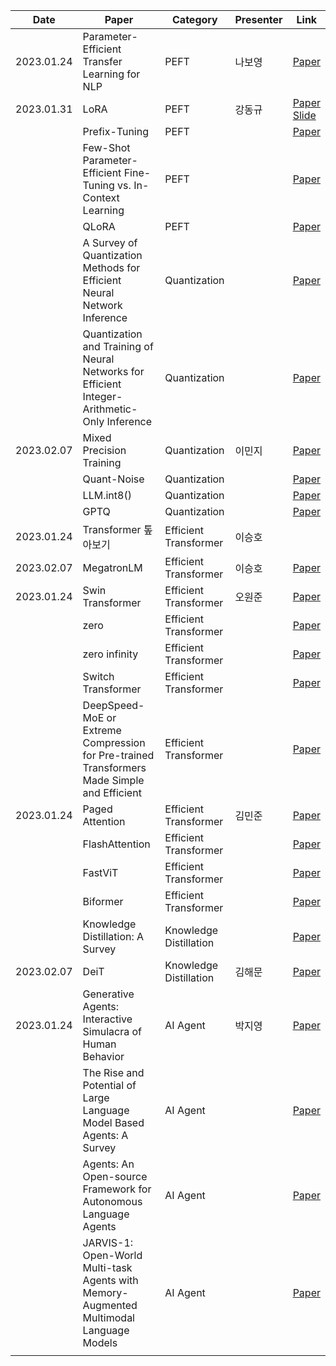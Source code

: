 
| Date       | Paper                                                                                        | Category               | Presenter | Link                                          |
| ---------- | -------------------------------------------------------------------------------------------- | ---------------------- | --------- | --------------------------------------------- |
| 2023.01.24 | Parameter-Efficient Transfer Learning for NLP                                                | PEFT                   | 나보영    | [Paper](https://arxiv.org/abs/1902.00751)     |
| 2023.01.31 | LoRA                                                                                         | PEFT                   | 강동규    | [Paper](https://arxiv.org/abs/2106.09685)</br> [Slide](https://github.com/devkade/DeepSync/tree/main/Docs/sprint3/LoRA.pdf)     |
|            | Prefix-Tuning                                                                                | PEFT                   |           | [Paper](https://arxiv.org/abs/2101.00190)     |
|            | Few-Shot Parameter-Efficient Fine-Tuning vs. In-Context Learning                             | PEFT                   |           | [Paper](https://arxiv.org/abs/2205.05638)     |
|            | QLoRA                                                                                        | PEFT                   |           | [Paper](https://arxiv.org/abs/2305.14314)     |
|            | A Survey of Quantization Methods for Efficient Neural Network Inference                      | Quantization           |           | [Paper](https://arxiv.org/abs/2103.13630)     |
|            | Quantization and Training of Neural Networks for Efficient Integer-Arithmetic-Only Inference | Quantization           |           | [Paper](https://arxiv.org/abs/1712.05877)     |
| 2023.02.07 | Mixed Precision Training                                                                     | Quantization           | 이민지    | [Paper](https://arxiv.org/abs/1710.03740)     |
|            | Quant-Noise                                                                                  | Quantization           |           | [Paper](https://arxiv.org/abs/2004.07320)     |
|            | LLM.int8()                                                                                   | Quantization           |           | [Paper](https://arxiv.org/abs/2208.07339)     |
|            | GPTQ                                                                                         | Quantization           |           | [Paper](https://arxiv.org/abs/2210.17323)     |
| 2023.01.24 | Transformer 톺아보기                                                                         | Efficient Transformer  | 이승호    |                                               |
| 2023.02.07 | MegatronLM                                                                                   | Efficient Transformer  | 이승호    | [Paper](https://arxiv.org/abs/1909.08053)     |
| 2023.01.24 | Swin Transformer                                                                             | Efficient Transformer  | 오원준    | [Paper](https://arxiv.org/abs/2103.14030)     |
|            | zero                                                                                         | Efficient Transformer  |           | [Paper](https://arxiv.org/abs/1910.02054)     |
|            | zero infinity                                                                                | Efficient Transformer  |           | [Paper](https://arxiv.org/abs/2104.07857)     |
|            | Switch Transformer                                                                           | Efficient Transformer  |           | [Paper](https://arxiv.org/abs/2101.03961)     |
|            | DeepSpeed-MoE or Extreme Compression for Pre-trained Transformers Made Simple and Efficient  | Efficient Transformer  |           | [Paper](https://arxiv.org/abs/2201.05596)     |
| 2023.01.24 | Paged Attention                                                                              | Efficient Transformer  | 김민준    | [Paper](https://arxiv.org/abs/2309.06180)     |
|            | FlashAttention                                                                               | Efficient Transformer  |           | [Paper](https://arxiv.org/abs/2205.14135)     |
|            | FastViT                                                                                      | Efficient Transformer  |           | [Paper](https://arxiv.org/pdf/2303.14189.pdf) |                                             |
|            | Biformer                                                                                     | Efficient Transformer  |           | [Paper](https://arxiv.org/pdf/2303.08810.pdf) |
|            | Knowledge Distillation: A Survey                                                             | Knowledge Distillation |           | [Paper](https://arxiv.org/abs/2006.05525)     |
| 2023.02.07 | DeiT                                                                                         | Knowledge Distillation | 김해문    | [Paper](https://arxiv.org/abs/2012.12877)     |
| 2023.01.24 | Generative Agents: Interactive Simulacra of Human Behavior                                   | AI Agent               | 박지영    | [Paper](https://arxiv.org/abs/2304.03442)     |
|            | The Rise and Potential of Large Language Model Based Agents: A Survey                        | AI Agent               |           | [Paper](https://arxiv.org/abs/2309.07864)     |
|            | Agents: An Open-source Framework for Autonomous Language Agents                              | AI Agent               |           | [Paper](https://arxiv.org/abs/2309.07870)     |
|            | JARVIS-1: Open-World Multi-task Agents with Memory-Augmented Multimodal Language Models      | AI Agent               |           | [Paper](https://arxiv.org/abs/2311.05997)     |
|            |                                                                                              |                        |           |                                               |
